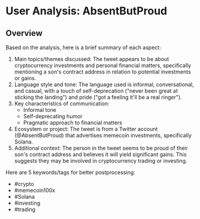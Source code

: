 # User Analysis: AbsentButProud

## Overview

Based on the analysis, here is a brief summary of each aspect:

1. Main topics/themes discussed: The tweet appears to be about cryptocurrency investments and personal financial matters, specifically mentioning a son's contract address in relation to potential investments or gains.
2. Language style and tone: The language used is informal, conversational, and casual, with a touch of self-deprecation ("never been great at sticking the landing") and pride ("got a feeling it'll be a real ringer").
3. Key characteristics of communication:
	* Informal tone
	* Self-deprecating humor
	* Pragmatic approach to financial matters
4. Ecosystem or project: The tweet is from a Twitter account (@AbsentButProud) that advertises memecoin investments, specifically Solana.
5. Additional context:
The person in the tweet seems to be proud of their son's contract address and believes it will yield significant gains. This suggests they may be involved in cryptocurrency trading or investing.

Here are 5 keywords/tags for better postprocessing:

* #crypto
* #memecoin100x
* #Solana
* #investing
* #trading